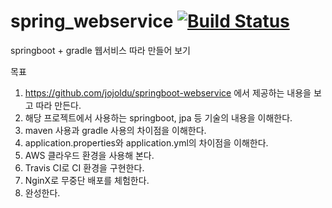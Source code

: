 # spring_webservice [![Build Status](https://app.travis-ci.com/hyeongmug/spring_webservice.svg?branch=master)](https://app.travis-ci.com/hyeongmug/spring_webservice)
springboot + gradle 웹서비스 따라 만들어 보기

목표
  1. https://github.com/jojoldu/springboot-webservice 에서 제공하는 내용을 보고 따라 만든다.
  2. 해당 프로젝트에서 사용하는 springboot, jpa 등 기술의 내용을 이해한다.
  3. maven 사용과 gradle 사용의 차이점을 이해한다.
  4. application.properties와 application.yml의 차이점을 이해한다.
  5. AWS 클라우드 환경을 사용해 본다.
  6. Travis CI로 CI 환경을 구현한다. 
  7. NginX로 무중단 배포를 체험한다.
  8. 완성한다.
  
